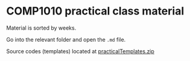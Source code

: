 # COMP1010 practical class material

Material is sorted by weeks.

Go into the relevant folder and open the `.md` file.

Source codes (templates) located at [practicalTemplates.zip](./practicalTemplates.zip)
